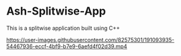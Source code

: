 # Ash-Splitwise-App
This is a splitwise application built using C++



https://user-images.githubusercontent.com/82575301/191093935-54467936-eccf-4bf9-b7e9-6aefd4f02d39.mp4



